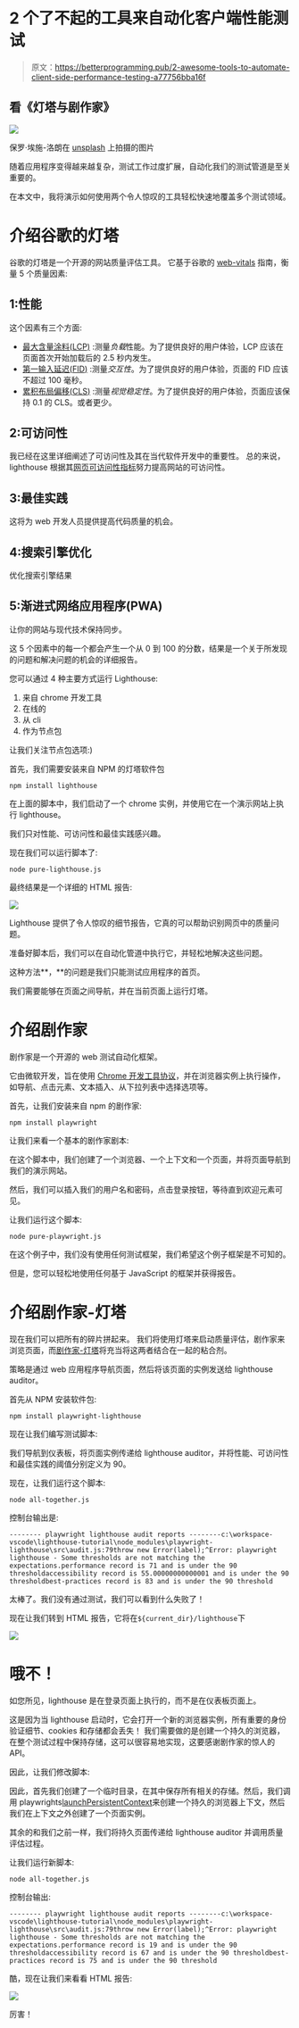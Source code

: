 # 2 个了不起的工具来自动化客户端性能测试

> 原文：<https://betterprogramming.pub/2-awesome-tools-to-automate-client-side-performance-testing-a77756bba16f>

## 看《灯塔与剧作家》

![](img/c079fc4c4553a3bc5ea9d0639a87b1b0.png)

保罗·埃施-洛朗在 [unsplash](https://unsplash.com/) 上拍摄的图片

随着应用程序变得越来越复杂，测试工作过度扩展，自动化我们的测试管道是至关重要的。

在本文中，我将演示如何使用两个令人惊叹的工具轻松快速地覆盖多个测试领域。

# 介绍谷歌的灯塔

谷歌的灯塔是一个开源的网站质量评估工具。
它基于谷歌的 [web-vitals](https://web.dev/vitals/) 指南，衡量 5 个质量因素:

## 1:性能

这个因素有三个方面:

*   [最大含量涂料(LCP)](https://web.dev/lcp/) :测量*负载*性能。为了提供良好的用户体验，LCP 应该在页面首次开始加载后的 2.5 秒内发生。
*   [第一输入延迟(FID)](https://web.dev/fid/) :测量*交互性*。为了提供良好的用户体验，页面的 FID 应该不超过 100 毫秒。
*   [累积布局偏移(CLS)](https://web.dev/cls/) :测量*视觉稳定性*。为了提供良好的用户体验，页面应该保持 0.1 的 CLS。或者更少。

## 2:可访问性

我已经在这里详细阐述了可访问性及其在当代软件开发中的重要性。
总的来说，lighthouse 根据其[网页可访问性指标](https://web.dev/lighthouse-accessibility/)努力提高网站的可访问性。

## 3:最佳实践

这将为 web 开发人员提供提高代码质量的机会。

## 4:搜索引擎优化

优化搜索引擎结果

## 5:渐进式网络应用程序(PWA)

让你的网站与现代技术保持同步。

这 5 个因素中的每一个都会产生一个从 0 到 100 的分数，结果是一个关于所发现的问题和解决问题的机会的详细报告。

您可以通过 4 种主要方式运行 Lighthouse:

1.  来自 chrome 开发工具
2.  在线的
3.  从 cli
4.  作为节点包

让我们关注节点包选项:)

首先，我们需要安装来自 NPM 的灯塔软件包

```
npm install lighthouse
```

在上面的脚本中，我们启动了一个 chrome 实例，并使用它在一个演示网站上执行 lighthouse。

我们只对性能、可访问性和最佳实践感兴趣。

现在我们可以运行脚本了:

```
node pure-lighthouse.js
```

最终结果是一个详细的 HTML 报告:

![](img/ecabace476d6a6e9049c6558ef414b96.png)

Lighthouse 提供了令人惊叹的细节报告，它真的可以帮助识别网页中的质量问题。

准备好脚本后，我们可以在自动化管道中执行它，并轻松地解决这些问题。

这种方法**，**的问题是我们只能测试应用程序的首页。

我们需要能够在页面之间导航，并在当前页面上运行灯塔。

# 介绍剧作家

剧作家是一个开源的 web 测试自动化框架。

它由微软开发，旨在使用 [Chrome 开发工具协议](https://chromedevtools.github.io/devtools-protocol/)，并在浏览器实例上执行操作，如导航、点击元素、文本插入、从下拉列表中选择选项等。

首先，让我们安装来自 npm 的剧作家:

```
npm install playwright
```

让我们来看一个基本的剧作家剧本:

在这个脚本中，我们创建了一个浏览器、一个上下文和一个页面，并将页面导航到我们的演示网站。

然后，我们可以插入我们的用户名和密码，点击登录按钮，等待直到欢迎元素可见。

让我们运行这个脚本:

```
node pure-playwright.js
```

在这个例子中，我们没有使用任何测试框架，我们希望这个例子框架是不可知的。

但是，您可以轻松地使用任何基于 JavaScript 的框架并获得报告。

# 介绍剧作家-灯塔

现在我们可以把所有的碎片拼起来。
我们将使用灯塔来启动质量评估，剧作家来浏览页面，而[剧作家-灯塔](https://www.npmjs.com/package/playwright-lighthouse)将充当将这两者结合在一起的粘合剂。

策略是通过 web 应用程序导航页面，然后将该页面的实例发送给 lighthouse auditor。

首先从 NPM 安装软件包:

```
npm install playwright-lighthouse
```

现在让我们编写测试脚本:

我们导航到仪表板，将页面实例传递给 lighthouse auditor，并将性能、可访问性和最佳实践的阈值分别定义为 90。

现在，让我们运行这个脚本:

```
node all-together.js
```

控制台输出是:

```
-------- playwright lighthouse audit reports --------c:\workspace-vscode\lighthouse-tutorial\node_modules\playwright-lighthouse\src\audit.js:79throw new Error(label);^Error: playwright lighthouse - Some thresholds are not matching the expectations.performance record is 71 and is under the 90 thresholdaccessibility record is 55.00000000000001 and is under the 90 thresholdbest-practices record is 83 and is under the 90 threshold
```

太棒了。我们没有通过测试，我们可以看到什么失败了！

现在让我们转到 HTML 报告，它将在`${current_dir}/lighthouse`下

![](img/4f0f1d12e7700373a0a06631e56e91f0.png)

# 哦不！

如您所见，lighthouse 是在登录页面上执行的，而不是在仪表板页面上。

这是因为当 lighthouse 启动时，它会打开一个新的浏览器实例，所有重要的身份验证细节、cookies 和存储都会丢失！
我们需要做的是创建一个持久的浏览器，在整个测试过程中保持存储，这可以很容易地实现，这要感谢剧作家的惊人的 API。

因此，让我们修改脚本:

因此，首先我们创建了一个临时目录，在其中保存所有相关的存储。然后，我们调用 playwrights[launchPersistentContext](https://playwright.dev/docs/api/class-browsertype#browser-type-launch-persistent-context)来创建一个持久的浏览器上下文，然后我们在上下文之外创建了一个页面实例。

其余的和我们之前一样，我们将持久页面传递给 lighthouse auditor 并调用质量评估过程。

让我们运行新脚本:

```
node all-together.js
```

控制台输出:

```
-------- playwright lighthouse audit reports --------c:\workspace-vscode\lighthouse-tutorial\node_modules\playwright-lighthouse\src\audit.js:79throw new Error(label);^Error: playwright lighthouse - Some thresholds are not matching the expectations.performance record is 19 and is under the 90 thresholdaccessibility record is 67 and is under the 90 thresholdbest-practices record is 75 and is under the 90 threshold
```

酷，现在让我们来看看 HTML 报告:

![](img/01d1ff461dcdf91039af2d2baa654f6f.png)

厉害！